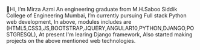👋Hi, I’m Mirza Azmi
An engineering graduate from M.H.Saboo Siddik College of Engineering Mumbai,
I’m currently pursuing Full stack Python web development,
In above, modules includes are (HTML5,CSS3,JS,BOOTSTRAP,JQUERY,ANGULAR10,PYTHON,DJANGO,POSTGRESQL),
At present I'm learing Django framework,
Also started making projects on the above mentioned web technologies.
